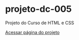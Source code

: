 # projeto-dc-005
 Projeto do Curso de HTML e CSS

<a href="https://pedrohtelles.github.io/projeto-dc-005/">Acessar página do projeto</a>